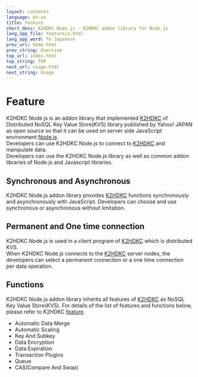 ```yaml
---
layout: contents
language: en-us
title: Feature
short_desc: K2HDKC Node.js - K2HDKC addon library for Node.js
lang_opp_file: featureja.html
lang_opp_word: To Japanese
prev_url: home.html
prev_string: Overview
top_url: index.html
top_string: TOP
next_url: usage.html
next_string: Usage
---
```


# Feature
K2HDKC Node.js is an addon library that implemented [K2HDKC](https://k2hdkc.antpick.ax/) of Distributed NoSQL Key Value Store(KVS) library published by Yahoo! JAPAN as open source so that it can be used on server side JavaScript environment [Node.js](https://nodejs.org/).  
Developers can use K2HDKC Node.js to connect to [K2HDKC](https://k2hdkc.antpick.ax/) and manipulate data.  
Developers can use the K2HDKC Node.js library as well as common addon libraries of Node.js and Javascript libraries.

## Synchronous and Asynchronous
K2HDKC Node.js addon library provides [K2HDKC](https://k2hdkc.antpick.ax/) functions synchronously and asynchronously with JavaScript.
Developers can choose and use synchronous or asynchronous without limitation.

## Permanent and One time connection
K2HDKC Node.js is used in a client program of [K2HDKC](https://k2hdkc.antpick.ax/) which is distributed KVS.  
When K2HDKC Node.js connects to the [K2HDKC](https://k2hdkc.antpick.ax/) server nodes, the developers can select a permanent connection or a one time connection per data operation.

## Functions
K2HDKC Node.js addon library inherits all features of [K2HDKC](https://k2hdkc.antpick.ax/) as NoSQL Key Value Store(KVS).
For details of the list of features and functions below, please refer to K2HDKC [feature](https://k2hdkc.antpick.ax/feature.html).
- Automatic Data Merge
- Automatic Scaling
- Key And Subkey
- Data Encryption
- Data Expiration
- Transaction Plugins
- Queue
- CAS(Compare And Swap)
